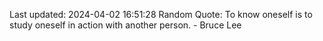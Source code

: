 Last updated: 2024-04-02 16:51:28
Random Quote: To know oneself is to study oneself in action with another person. - Bruce Lee